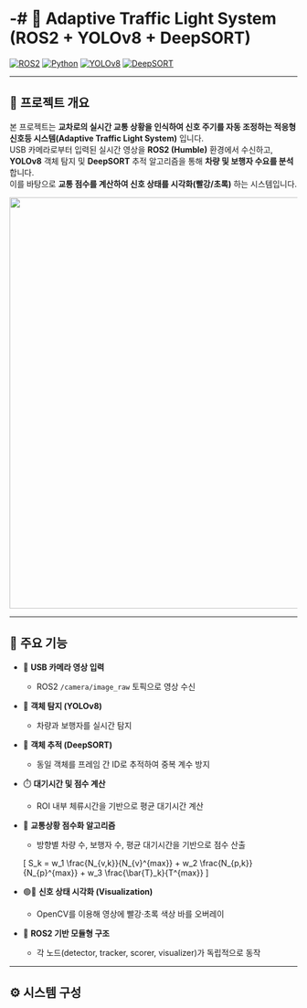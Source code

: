 # -# 🚦 Adaptive Traffic Light System (ROS2 + YOLOv8 + DeepSORT)

[![ROS2](https://img.shields.io/badge/ROS2-Humble-blue)](https://docs.ros.org/en/humble/)
[![Python](https://img.shields.io/badge/Python-3.10+-yellow)](https://www.python.org/)
[![YOLOv8](https://img.shields.io/badge/YOLOv8-Ultralytics-red)](https://github.com/ultralytics/ultralytics)
[![DeepSORT](https://img.shields.io/badge/Tracker-DeepSORT-green)](https://github.com/nwojke/deep_sort)

---

## 📘 프로젝트 개요

본 프로젝트는 **교차로의 실시간 교통 상황을 인식하여 신호 주기를 자동 조정하는 적응형 신호등 시스템(Adaptive Traffic Light System)** 입니다.  
USB 카메라로부터 입력된 실시간 영상을 **ROS2 (Humble)** 환경에서 수신하고,  
**YOLOv8** 객체 탐지 및 **DeepSORT** 추적 알고리즘을 통해 **차량 및 보행자 수요를 분석**합니다.  
이를 바탕으로 **교통 점수를 계산하여 신호 상태를 시각화(빨강/초록)** 하는 시스템입니다.

<p align="center">
  <img src="docs/system_architecture.png" width="720">
</p>

---

## 🧠 주요 기능

- 🎥 **USB 카메라 영상 입력**  
  - ROS2 `/camera/image_raw` 토픽으로 영상 수신  
- 🚗 **객체 탐지 (YOLOv8)**  
  - 차량과 보행자를 실시간 탐지  
- 🔁 **객체 추적 (DeepSORT)**  
  - 동일 객체를 프레임 간 ID로 추적하여 중복 계수 방지  
- ⏱️ **대기시간 및 점수 계산**  
  - ROI 내부 체류시간을 기반으로 평균 대기시간 계산  
- 🧮 **교통상황 점수화 알고리즘**
  - 방향별 차량 수, 보행자 수, 평균 대기시간을 기반으로 점수 산출  

  \[
  S_k = w_1 \frac{N_{v,k}}{N_{v}^{max}} + w_2 \frac{N_{p,k}}{N_{p}^{max}} + w_3 \frac{\bar{T}_k}{T^{max}}
  \]

- 🟢🔴 **신호 상태 시각화 (Visualization)**  
  - OpenCV를 이용해 영상에 빨강·초록 색상 바를 오버레이  
- 🧩 **ROS2 기반 모듈형 구조**  
  - 각 노드(detector, tracker, scorer, visualizer)가 독립적으로 동작  

---

## ⚙️ 시스템 구성

